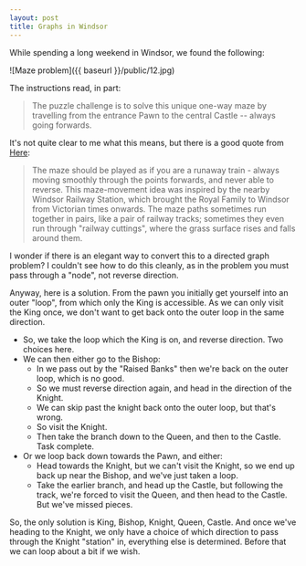 ```yaml
---
layout: post
title: Graphs in Windsor
---
```


While spending a long weekend in Windsor, we found the following:

![Maze problem]({{ baseurl }}/public/12.jpg)

<!--more-->

The instructions read, in part:

> The puzzle challenge is to solve this unique one-way maze by travelling from the entrance Pawn to the central Castle -- always going forwards.

It's not quite clear to me what this means, but there is a good quote from [Here](http://thejoyofshards.co.uk/visits/southtrip/windsor.shtml):

> The maze should be played as if you are a runaway train - always moving smoothly through the points forwards, and never able to reverse. This maze-movement idea was inspired by the nearby Windsor Railway Station, which brought the Royal Family to Windsor from Victorian times onwards. The maze paths sometimes run together in pairs, like a pair of railway tracks; sometimes they even run through "railway cuttings", where the grass surface rises and falls around them.

I wonder if there is an elegant way to convert this to a directed graph problem?  I couldn't see how to do this cleanly, as in the problem you must pass through a "node", not reverse direction.

Anyway, here is a solution.  From the pawn you initially get yourself into an outer "loop", from which only the King is accessible.  As we can only visit the King once, we don't want to get back onto the outer loop in the same direction.

   - So, we take the loop which the King is on, and reverse direction.  Two choices here.
   - We can then either go to the Bishop:
      - In we pass out by the "Raised Banks" then we're back on the outer loop, which is no good.
      - So we must reverse direction again, and head in the direction of the Knight.
      - We can skip past the knight back onto the outer loop, but that's wrong.
      - So visit the Knight.
      - Then take the branch down to the Queen, and then to the Castle.  Task complete.
   - Or we loop back down towards the Pawn, and either:
      - Head towards the Knight, but we can't visit the Knight, so we end up back up near the Bishop, and we've just taken a loop.
      - Take the earlier branch, and head up the Castle, but following the track, we're forced to visit the Queen, and then head to the Castle.  But we've missed pieces.

So, the only solution is King, Bishop, Knight, Queen, Castle.  And once we've heading to the Knight, we only have a choice of which direction to pass through the Knight "station" in, everything else is determined.  Before that we can loop about a bit if we wish.